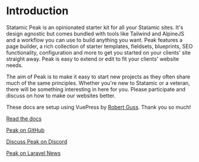 # Introduction

Statamic Peak is an opinionated starter kit for all your Statamic sites. It's design agnostic but comes bundled with tools like Tailwind and AlpineJS and a workflow you can use to build anything you want. Peak features a page builder, a rich collection of starter templates, fieldsets, blueprints, SEO functionality, configuration and more to get you started on your clients' site straight away. Peak is easy to extend or edit to fit your clients' website needs.

The aim of Peak is to make it easy to start new projects as they often share much of the same principles. Whether you're new to Statamic or a veteran, there will be something interesting in here for you. Please participate and discuss on how to make our websites better.

These docs are setup using VuePress by [Robert Guss](https://github.com/robertguss/). Thank you so much!

[Read the docs](https://peak.studio1902.nl)

[Peak on GitHub](https://github.com/studio1902/statamic-peak)

[Discuss Peak on Discord](https://discord.gg/sW7KXWaucH)

[Peak on Laravel News](https://laravel-news.com/statamic-peak)
